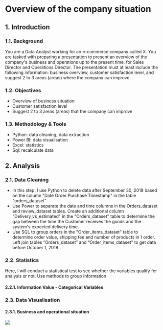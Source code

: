 # Overview of the company situation
## 1. Introduction
### 1.1. Background
You are a Data Analyst working for an e-commerce company called X. You are tasked with preparing a presentation to present an overview of the company's business and operations up to the present time. for Sales Director and Operations Director. The presentation must at least include the following information: business overview, customer satisfaction level, and suggest 2 to 3 areas (areas) where the company can improve.
### 1.2. Objectives
- Overview of business situation
- Customer satisfaction level
- Suggest 2 to 3 areas (areas) that the company can improve
### 1.3. Methodology &  Tools
- Python: data cleaning, data extraction
- Power BI: data visualisation
- Excel: statistics
- Sql: recalculate data
## 2. Analysis
### 2.1. Data Cleaning
- In this step, I use Python to delete data after September 30, 2018 based on the column "Date Order Purchase Timestamp" in the table "orders_dataset"
- Use Power to separate the date and time columns in the Orders_dataset and review_dataset tables. Create an additional column "Delivery_vs_estimated" in the "Orders_dataset" table to determine the gap between the time the Customer receives the goods and the system's expected delivery time.
- Use SQL to group orders in the "Order_items_dataset" table to determine order value, shipping fee and number of products in 1 order. Left join tables “Orders_dataset” and “Order_items_dataset” to get data before October 1, 2018
### 2.2. Statistics
Here, I will conduct a statistical test to see whether the variables qualify for analysis or not. Use methods to group information
#### 2.2.1. Information Value - Categorical Variables
### 2.3. Data Visualisation
#### 2.3.1. Business and operational situation
<img src="https://imgur.com/UFN9p4j">

